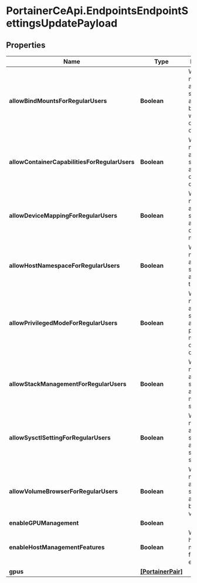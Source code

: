 # PortainerCeApi.EndpointsEndpointSettingsUpdatePayload

## Properties
Name | Type | Description | Notes
------------ | ------------- | ------------- | -------------
**allowBindMountsForRegularUsers** | **Boolean** | Whether non-administrator should be able to use bind mounts when creating containers | [optional] 
**allowContainerCapabilitiesForRegularUsers** | **Boolean** | Whether non-administrator should be able to use container capabilities | [optional] 
**allowDeviceMappingForRegularUsers** | **Boolean** | Whether non-administrator should be able to use device mapping | [optional] 
**allowHostNamespaceForRegularUsers** | **Boolean** | Whether non-administrator should be able to use the host pid | [optional] 
**allowPrivilegedModeForRegularUsers** | **Boolean** | Whether non-administrator should be able to use privileged mode when creating containers | [optional] 
**allowStackManagementForRegularUsers** | **Boolean** | Whether non-administrator should be able to manage stacks | [optional] 
**allowSysctlSettingForRegularUsers** | **Boolean** | Whether non-administrator should be able to use sysctl settings | [optional] 
**allowVolumeBrowserForRegularUsers** | **Boolean** | Whether non-administrator should be able to browse volumes | [optional] 
**enableGPUManagement** | **Boolean** |  | [optional] 
**enableHostManagementFeatures** | **Boolean** | Whether host management features are enabled | [optional] 
**gpus** | [**[PortainerPair]**](PortainerPair.md) |  | [optional] 


